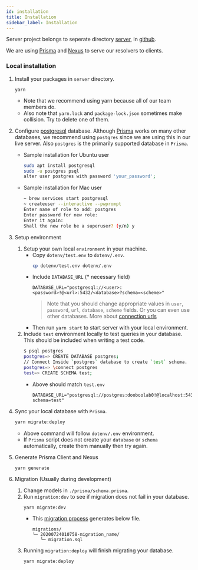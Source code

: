 ```yaml
---
id: installation
title: Installation
sidebar_label: Installation
---
```


Server project belongs to seperate directory [server](https://github.com/dooboolab/hackatalk/tree/master/server), in [github](https://github.com/dooboolab/hackatalk).

We are using [Prisma](https://www.prisma.io) and [Nexus](https://nexus.js.org/docs/nexus-prisma) to serve our resolvers to clients.

### Local installation

1. Install your packages in `server` directory.
   ```
   yarn
   ```
   - Note that we recommend using yarn because all of our team members do.
   - Also note that `yarn.lock` and `package-lock.json` sometimes make collision. Try to delete one of them.

2. Configure [postgresql](https://www.google.com/search?q=postgresql&rlz=1C5CHFA_enKR865KR867&oq=postgresql&aqs=chrome.0.69i59j35i39j0l3j69i60j69i61l2.3220j0j7&sourceid=chrome&ie=UTF-8) database. Although [Prisma](https://prisma.io) works on many other databases, we recommend using `postgres` since we are using this in our live server. Also `postgres` is the primarily supported database in `Prisma`.
   - Sample installation for Ubuntu user
     ```sh
     sudo apt install postgresql
     sudo -u postgres psql
     alter user postgres with password 'your_password';
     ```
   - Sample installation for Mac user
     ```sh
     ~ brew services start postgresql
     ~ createuser --interactive --pwprompt
     Enter name of role to add: postgres
     Enter password for new role: 
     Enter it again: 
     Shall the new role be a superuser? (y/n) y
     ```

3. Setup environment
   1. Setup your own local `environment` in your machine.
      - Copy `dotenv/test.env` to `dotenv/.env`.
        ```sh
        cp dotenv/test.env dotenv/.env
        ```
      - Include `DATABASE_URL` (* necessary field)
         ```
         DATABASE_URL="postgresql://<user>:<password>!@<url>:5432/<database>?schema=<scheme>"
         ```
         > Note that you should change appropriate values in `user`, `password`, `url`, `database`, `scheme` fields. Or you can even use other databases. More about [connection urls](https://www.prisma.io/docs/reference/database-connectors/connection-urls)
      - Then run `yarn start` to start server with your local environment.
   2. Include `test` environment locally to test queries in your database. This should be included when writing a test code.
      ```sh
      $ psql postgres
      postgres=> CREATE DATABASE postgres;
      // Connect Inside `postgres` database to create `test` schema.
      postgres=> \connect postgres
      test=> CREATE SCHEMA test;
      ```
      - Above should match `test.env`
        ```
        DATABASE_URL="postgresql://postgres:dooboolab0!@localhost:5432/postgres?schema=test"
        ```

4. Sync your local database with `Prisma`.
   ```sh
   yarn migrate:deploy
   ```
   - Above command will follow `dotenv/.env` environment.
   - If `Prisma` script does not create your `database` or `schema` automatically, create them manually then try again.

5. Generate Prisma Client and Nexus
   ```
   yarn generate
   ```

6. Migration (Usually during development)
   1. Change models in `./prisma/schema.prisma`.
   2. Run `migration:dev` to see if migration does not fail in your database.
      ```
      yarn migrate:dev
      ```
      - This [migration process](https://www.prisma.io/docs/reference/tools-and-interfaces/prisma-migrate#prisma-migrate) generates below file.
         ```
         migrations/
         └─ 20200724010758-migration_name/
            └─ migration.sql
         ```
   3. Running `migration:deploy` will finish migrating your database.
      ```
      yarn migrate:deploy
      ```
